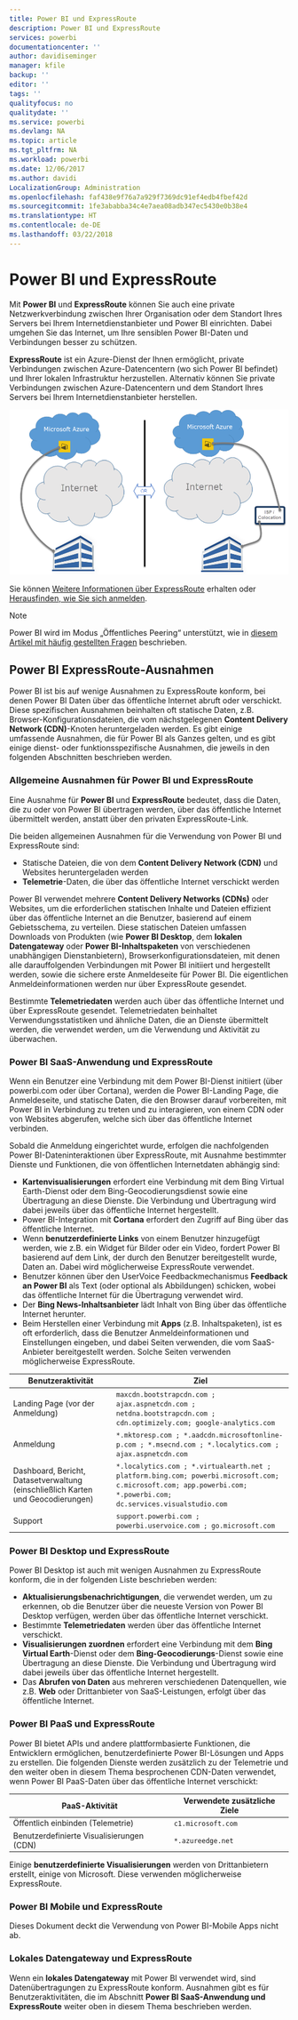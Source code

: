 ```yaml
---
title: Power BI und ExpressRoute
description: Power BI und ExpressRoute
services: powerbi
documentationcenter: ''
author: davidiseminger
manager: kfile
backup: ''
editor: ''
tags: ''
qualityfocus: no
qualitydate: ''
ms.service: powerbi
ms.devlang: NA
ms.topic: article
ms.tgt_pltfrm: NA
ms.workload: powerbi
ms.date: 12/06/2017
ms.author: davidi
LocalizationGroup: Administration
ms.openlocfilehash: faf438e9f76a7a929f7369dc91ef4edb4fbef42d
ms.sourcegitcommit: 1fe3ababba34c4e7aea08adb347ec5430e0b38e4
ms.translationtype: HT
ms.contentlocale: de-DE
ms.lasthandoff: 03/22/2018
---
```

# <a name="power-bi-and-expressroute"></a>Power BI und ExpressRoute
Mit **Power BI** und **ExpressRoute** können Sie auch eine private Netzwerkverbindung zwischen Ihrer Organisation oder dem Standort Ihres Servers bei Ihrem Internetdienstanbieter und Power BI einrichten. Dabei umgehen Sie das Internet, um Ihre sensiblen Power BI-Daten und Verbindungen besser zu schützen.

**ExpressRoute** ist ein Azure-Dienst der Ihnen ermöglicht, private Verbindungen zwischen Azure-Datencentern (wo sich Power BI befindet) und Ihrer lokalen Infrastruktur herzustellen. Alternativ können Sie private Verbindungen zwischen Azure-Datencentern und dem Standort Ihres Servers bei Ihrem Internetdienstanbieter herstellen.

![](media/service-admin-power-bi-expressroute/pbi_expressroute_1.png)

Sie können [Weitere Informationen über ExpressRoute](https://azure.microsoft.com/services/expressroute/) erhalten oder [Herausfinden, wie Sie sich anmelden](https://azure.microsoft.com/pricing/details/expressroute/).

> [!NOTE]
> Power BI wird im Modus „Öffentliches Peering“ unterstützt, wie in [diesem Artikel mit häufig gestellten Fragen](https://docs.microsoft.com/azure/expressroute/expressroute-faqs) beschrieben.
> 
> 

## <a name="power-bi-expressroute-exceptions"></a>Power BI ExpressRoute-Ausnahmen
Power BI ist bis auf wenige Ausnahmen zu ExpressRoute konform, bei denen Power BI Daten über das öffentliche Internet abruft oder verschickt. Diese spezifischen Ausnahmen beinhalten oft statische Daten, z.B. Browser-Konfigurationsdateien, die vom nächstgelegenen **Content Delivery Network (CDN)**-Knoten heruntergeladen werden. Es gibt einige umfassende Ausnahmen, die für Power BI als Ganzes gelten, und es gibt einige dienst- oder funktionsspezifische Ausnahmen, die jeweils in den folgenden Abschnitten beschrieben werden.

### <a name="overall-exceptions-to-power-bi-and-expressroute"></a>Allgemeine Ausnahmen für Power BI und ExpressRoute
Eine Ausnahme für **Power BI** und **ExpressRoute** bedeutet, dass die Daten, die zu oder von Power BI übertragen werden, über das öffentliche Internet übermittelt werden, anstatt über den privaten ExpressRoute-Link.

Die beiden allgemeinen Ausnahmen für die Verwendung von Power BI und ExpressRoute sind:

* Statische Dateien, die von dem **Content Delivery Network (CDN)** und Websites heruntergeladen werden
* **Telemetrie**-Daten, die über das öffentliche Internet verschickt werden

Power BI verwendet mehrere **Content Delivery Networks (CDNs)** oder Websites, um die erforderlichen statischen Inhalte und Dateien effizient über das öffentliche Internet an die Benutzer, basierend auf einem Gebietsschema, zu verteilen. Diese statischen Dateien umfassen Downloads von Produkten (wie **Power BI Desktop**, dem **lokalen Datengateway** oder **Power BI-Inhaltspaketen** von verschiedenen unabhängigen Dienstanbietern), Browserkonfigurationsdateien, mit denen alle darauffolgenden Verbindungen mit Power BI initiiert und hergestellt werden, sowie die sichere erste Anmeldeseite für Power BI. Die eigentlichen Anmeldeinformationen werden nur über ExpressRoute gesendet.   

Bestimmte **Telemetriedaten** werden auch über das öffentliche Internet und über ExpressRoute gesendet. Telemetriedaten beinhaltet Verwendungsstatistiken und ähnliche Daten, die an Dienste übermittelt werden, die verwendet werden, um die Verwendung und Aktivität zu überwachen.

### <a name="power-bi-saas-application-and-expressroute"></a>Power BI SaaS-Anwendung und ExpressRoute
Wenn ein Benutzer eine Verbindung mit dem Power BI-Dienst initiiert (über powerbi.com oder über Cortana), werden die Power BI-Landing Page, die Anmeldeseite, und statische Daten, die den Browser darauf vorbereiten, mit Power BI in Verbindung zu treten und zu interagieren, von einem CDN oder von Websites abgerufen, welche sich über das öffentliche Internet verbinden.

Sobald die Anmeldung eingerichtet wurde, erfolgen die nachfolgenden Power BI-Dateninteraktionen über ExpressRoute, mit Ausnahme bestimmter Dienste und Funktionen, die von öffentlichen Internetdaten abhängig sind:

* **Kartenvisualisierungen** erfordert eine Verbindung mit dem Bing Virtual Earth-Dienst oder dem Bing-Geocodierungsdienst sowie eine Übertragung an diese Dienste. Die Verbindung und Übertragung wird dabei jeweils über das öffentliche Internet hergestellt.
* Power BI-Integration mit **Cortana** erfordert den Zugriff auf Bing über das öffentliche Internet.
* Wenn **benutzerdefinierte Links** von einem Benutzer hinzugefügt werden, wie z.B. ein Widget für Bilder oder ein Video, fordert Power BI basierend auf dem Link, der durch den Benutzer bereitgestellt wurde, Daten an. Dabei wird möglicherweise ExpressRoute verwendet.
* Benutzer können über den UserVoice Feedbackmechanismus **Feedback an Power BI** als Text (oder optional als Abbildungen) schicken, wobei das öffentliche Internet für die Übertragung verwendet wird.
* Der **Bing News-Inhaltsanbieter** lädt Inhalt von Bing über das öffentliche Internet herunter.
* Beim Herstellen einer Verbindung mit **Apps** (z.B. Inhaltspaketen), ist es oft erforderlich, dass die Benutzer Anmeldeinformationen und Einstellungen eingeben, und dabei Seiten verwenden, die vom SaaS-Anbieter bereitgestellt werden. Solche Seiten verwenden möglicherweise ExpressRoute.

| Benutzeraktivität | Ziel |
| --- | --- |
| Landing Page (vor der Anmeldung) |`maxcdn.bootstrapcdn.com ; ajax.aspnetcdn.com ; netdna.bootstrapcdn.com ; cdn.optimizely.com; google-analytics.com ` |
| Anmeldung |`*.mktoresp.com ; *.aadcdn.microsoftonline-p.com ; *.msecnd.com ; *.localytics.com ; ajax.aspnetcdn.com` |
| Dashboard, Bericht, Datasetverwaltung (einschließlich Karten und Geocodierungen) |`*.localytics.com ; *.virtualearth.net ; platform.bing.com; powerbi.microsoft.com; c.microsoft.com; app.powerbi.com; *.powerbi.com; dc.services.visualstudio.com ` |
| Support |`support.powerbi.com ; powerbi.uservoice.com ; go.microsoft.com ` |

### <a name="power-bi-desktop-and-expressroute"></a>Power BI Desktop und ExpressRoute
Power BI Desktop ist auch mit wenigen Ausnahmen zu ExpressRoute konform, die in der folgenden Liste beschrieben werden:

* **Aktualisierungsbenachrichtigungen**, die verwendet werden, um zu erkennen, ob die Benutzer über die neueste Version von Power BI Desktop verfügen, werden über das öffentliche Internet verschickt.
* Bestimmte **Telemetriedaten** werden über das öffentliche Internet verschickt.
* **Visualisierungen zuordnen** erfordert eine Verbindung mit dem **Bing Virtual Earth**-Dienst oder dem **Bing-Geocodierungs**-Dienst sowie eine Übertragung an diese Dienste. Die Verbindung und Übertragung wird dabei jeweils über das öffentliche Internet hergestellt.
* Das **Abrufen von Daten** aus mehreren verschiedenen Datenquellen, wie z.B. **Web** oder Drittanbieter von SaaS-Leistungen, erfolgt über das öffentliche Internet.

### <a name="power-bi-paas-and-expressroute"></a>Power BI PaaS und ExpressRoute
Power BI bietet APIs und andere plattformbasierte Funktionen, die Entwicklern ermöglichen, benutzerdefinierte Power BI-Lösungen und Apps zu erstellen. Die folgenden Dienste werden zusätzlich zu der Telemetrie und den weiter oben in diesem Thema besprochenen CDN-Daten verwendet, wenn Power BI PaaS-Daten über das öffentliche Internet verschickt:

| PaaS-Aktivität | Verwendete zusätzliche Ziele |
| --- | --- |
| Öffentlich einbinden (Telemetrie) |`c1.microsoft.com` |
| Benutzerdefinierte Visualisierungen (CDN) |`*.azureedge.net` |

Einige **benutzerdefinierte Visualisierungen** werden von Drittanbietern erstellt, einige von Microsoft. Diese verwenden möglicherweise ExpressRoute.

### <a name="power-bi-mobile-and-expressroute"></a>Power BI Mobile und ExpressRoute
Dieses Dokument deckt die Verwendung von Power BI-Mobile Apps nicht ab.  

### <a name="on-premises-data-gateway-and-expressroute"></a>Lokales Datengateway und ExpressRoute
Wenn ein **lokales Datengateway** mit Power BI verwendet wird, sind Datenübertragungen zu ExpressRoute konform. Ausnahmen gibt es für Benutzeraktivitäten, die im Abschnitt **Power BI SaaS-Anwendung und ExpressRoute** weiter oben in diesem Thema beschrieben werden.  

